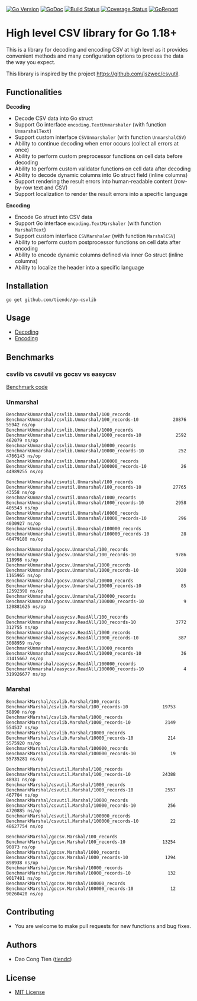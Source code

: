 [![Go Version][gover-img]][gover] [![GoDoc][doc-img]][doc] [![Build Status][ci-img]][ci] [![Coverage Status][cov-img]][cov] [![GoReport][rpt-img]][rpt]

# High level CSV library for Go 1.18+

This is a library for decoding and encoding CSV at high level as it provides convenient methods and many configuration options to process the data the way you expect.

This library is inspired by the project https://github.com/jszwec/csvutil.

## Functionalities

**Decoding**
  - Decode CSV data into Go struct
  - Support Go interface `encoding.TextUnmarshaler` (with function `UnmarshalText`)
  - Support custom interface `CSVUnmarshaler` (with function `UnmarshalCSV`)
  - Ability to continue decoding when error occurs (collect all errors at once)
  - Ability to perform custom preprocessor functions on cell data before decoding
  - Ability to perform custom validator functions on cell data after decoding
  - Ability to decode dynamic columns into Go struct field (inline columns)
  - Support rendering the result errors into human-readable content (row-by-row text and CSV)
  - Support localization to render the result errors into a specific language

**Encoding**
  - Encode Go struct into CSV data
  - Support Go interface `encoding.TextMarshaler` (with function `MarshalText`)
  - Support custom interface `CSVMarshaler` (with function `MarshalCSV`)
  - Ability to perform custom postprocessor functions on cell data after encoding
  - Ability to encode dynamic columns defined via inner Go struct (inline columns)
  - Ability to localize the header into a specific language

## Installation

```shell
go get github.com/tiendc/go-csvlib
```

## Usage

- [Decoding](docs/DECODING.md)
- [Encoding](docs/ENCODING.md)

## Benchmarks

### csvlib vs csvutil vs gocsv vs easycsv

[Benchmark code](https://gist.github.com/tiendc/c394677a846233bf8de819da3bb7093c)

### Unmarshal

```
BenchmarkUnmarshal/csvlib.Unmarshal/100_records
BenchmarkUnmarshal/csvlib.Unmarshal/100_records-10         	   20876	     55942 ns/op
BenchmarkUnmarshal/csvlib.Unmarshal/1000_records
BenchmarkUnmarshal/csvlib.Unmarshal/1000_records-10        	    2592	    462079 ns/op
BenchmarkUnmarshal/csvlib.Unmarshal/10000_records
BenchmarkUnmarshal/csvlib.Unmarshal/10000_records-10       	     252	   4766143 ns/op
BenchmarkUnmarshal/csvlib.Unmarshal/100000_records
BenchmarkUnmarshal/csvlib.Unmarshal/100000_records-10      	      26	  44989255 ns/op

BenchmarkUnmarshal/csvutil.Unmarshal/100_records
BenchmarkUnmarshal/csvutil.Unmarshal/100_records-10        	   27765	     43558 ns/op
BenchmarkUnmarshal/csvutil.Unmarshal/1000_records
BenchmarkUnmarshal/csvutil.Unmarshal/1000_records-10       	    2958	    405543 ns/op
BenchmarkUnmarshal/csvutil.Unmarshal/10000_records
BenchmarkUnmarshal/csvutil.Unmarshal/10000_records-10      	     296	   4030927 ns/op
BenchmarkUnmarshal/csvutil.Unmarshal/100000_records
BenchmarkUnmarshal/csvutil.Unmarshal/100000_records-10     	      28	  40479180 ns/op

BenchmarkUnmarshal/gocsv.Unmarshal/100_records
BenchmarkUnmarshal/gocsv.Unmarshal/100_records-10          	    9786	    118998 ns/op
BenchmarkUnmarshal/gocsv.Unmarshal/1000_records
BenchmarkUnmarshal/gocsv.Unmarshal/1000_records-10         	    1020	   1165965 ns/op
BenchmarkUnmarshal/gocsv.Unmarshal/10000_records
BenchmarkUnmarshal/gocsv.Unmarshal/10000_records-10        	      85	  12592398 ns/op
BenchmarkUnmarshal/gocsv.Unmarshal/100000_records
BenchmarkUnmarshal/gocsv.Unmarshal/100000_records-10       	       9	 120881625 ns/op

BenchmarkUnmarshal/easycsv.ReadAll/100_records
BenchmarkUnmarshal/easycsv.ReadAll/100_records-10          	    3772	    312755 ns/op
BenchmarkUnmarshal/easycsv.ReadAll/1000_records
BenchmarkUnmarshal/easycsv.ReadAll/1000_records-10         	     387	   3088959 ns/op
BenchmarkUnmarshal/easycsv.ReadAll/10000_records
BenchmarkUnmarshal/easycsv.ReadAll/10000_records-10        	      36	  31415667 ns/op
BenchmarkUnmarshal/easycsv.ReadAll/100000_records
BenchmarkUnmarshal/easycsv.ReadAll/100000_records-10       	       4	 319926677 ns/op
```

### Marshal

```
BenchmarkMarshal/csvlib.Marshal/100_records
BenchmarkMarshal/csvlib.Marshal/100_records-10         	   19753	     58890 ns/op
BenchmarkMarshal/csvlib.Marshal/1000_records
BenchmarkMarshal/csvlib.Marshal/1000_records-10        	    2149	    554537 ns/op
BenchmarkMarshal/csvlib.Marshal/10000_records
BenchmarkMarshal/csvlib.Marshal/10000_records-10       	     214	   5575920 ns/op
BenchmarkMarshal/csvlib.Marshal/100000_records
BenchmarkMarshal/csvlib.Marshal/100000_records-10      	      19	  55735281 ns/op

BenchmarkMarshal/csvutil.Marshal/100_records
BenchmarkMarshal/csvutil.Marshal/100_records-10        	   24388	     48931 ns/op
BenchmarkMarshal/csvutil.Marshal/1000_records
BenchmarkMarshal/csvutil.Marshal/1000_records-10       	    2557	    467704 ns/op
BenchmarkMarshal/csvutil.Marshal/10000_records
BenchmarkMarshal/csvutil.Marshal/10000_records-10      	     256	   4720885 ns/op
BenchmarkMarshal/csvutil.Marshal/100000_records
BenchmarkMarshal/csvutil.Marshal/100000_records-10     	      22	  48627754 ns/op

BenchmarkMarshal/gocsv.Marshal/100_records
BenchmarkMarshal/gocsv.Marshal/100_records-10          	   13254	     90873 ns/op
BenchmarkMarshal/gocsv.Marshal/1000_records
BenchmarkMarshal/gocsv.Marshal/1000_records-10         	    1294	    898938 ns/op
BenchmarkMarshal/gocsv.Marshal/10000_records
BenchmarkMarshal/gocsv.Marshal/10000_records-10        	     132	   9017481 ns/op
BenchmarkMarshal/gocsv.Marshal/100000_records
BenchmarkMarshal/gocsv.Marshal/100000_records-10       	      12	  90260420 ns/op
```

## Contributing

- You are welcome to make pull requests for new functions and bug fixes.

## Authors

- Dao Cong Tien ([tiendc](https://github.com/tiendc))

## License

- [MIT License](LICENSE)

[doc-img]: https://pkg.go.dev/badge/github.com/tiendc/go-csvlib
[doc]: https://pkg.go.dev/github.com/tiendc/go-csvlib
[gover-img]: https://img.shields.io/badge/Go-%3E%3D%201.18-blue
[gover]: https://img.shields.io/badge/Go-%3E%3D%201.18-blue
[ci-img]: https://github.com/tiendc/go-csvlib/actions/workflows/go.yml/badge.svg
[ci]: https://github.com/tiendc/go-csvlib/actions/workflows/go.yml
[cov-img]: https://codecov.io/gh/tiendc/go-csvlib/branch/main/graph/badge.svg
[cov]: https://codecov.io/gh/tiendc/go-csvlib
[rpt-img]: https://goreportcard.com/badge/github.com/tiendc/go-csvlib
[rpt]: https://goreportcard.com/report/github.com/tiendc/go-csvlib
